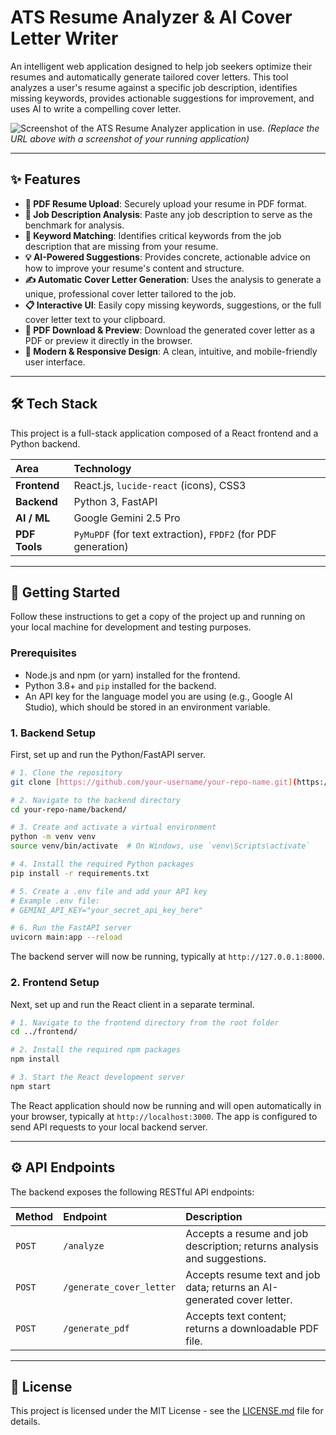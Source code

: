 # ATS Resume Analyzer & AI Cover Letter Writer

An intelligent web application designed to help job seekers optimize their resumes and automatically generate tailored cover letters. This tool analyzes a user's resume against a specific job description, identifies missing keywords, provides actionable suggestions for improvement, and uses AI to write a compelling cover letter.

![Screenshot of the ATS Resume Analyzer application in use.](https://i.imgur.com/your-screenshot-url.png)
*(Replace the URL above with a screenshot of your running application)*

---

## ✨ Features

-   **📄 PDF Resume Upload**: Securely upload your resume in PDF format.
-   **📝 Job Description Analysis**: Paste any job description to serve as the benchmark for analysis.
-   **🔑 Keyword Matching**: Identifies critical keywords from the job description that are missing from your resume.
-   **💡 AI-Powered Suggestions**: Provides concrete, actionable advice on how to improve your resume's content and structure.
-   **✍️ Automatic Cover Letter Generation**: Uses the analysis to generate a unique, professional cover letter tailored to the job.
-   **📋 Interactive UI**: Easily copy missing keywords, suggestions, or the full cover letter text to your clipboard.
-   **🚀 PDF Download & Preview**: Download the generated cover letter as a PDF or preview it directly in the browser.
-   **💅 Modern & Responsive Design**: A clean, intuitive, and mobile-friendly user interface.

---

## 🛠️ Tech Stack

This project is a full-stack application composed of a React frontend and a Python backend.

| Area      | Technology                                    |
| :-------- | :-------------------------------------------- |
| **Frontend** | React.js, `lucide-react` (icons), CSS3        |
| **Backend** | Python 3, FastAPI                             |
| **AI / ML** | Google Gemini 2.5 Pro                         |
| **PDF Tools** | `PyMuPDF` (for text extraction), `FPDF2` (for PDF generation) |

---

## 🚀 Getting Started

Follow these instructions to get a copy of the project up and running on your local machine for development and testing purposes.

### Prerequisites

-   Node.js and npm (or yarn) installed for the frontend.
-   Python 3.8+ and `pip` installed for the backend.
-   An API key for the language model you are using (e.g., Google AI Studio), which should be stored in an environment variable.

### 1. Backend Setup

First, set up and run the Python/FastAPI server.

```bash
# 1. Clone the repository
git clone [https://github.com/your-username/your-repo-name.git](https://github.com/your-username/your-repo-name.git)

# 2. Navigate to the backend directory
cd your-repo-name/backend/

# 3. Create and activate a virtual environment
python -m venv venv
source venv/bin/activate  # On Windows, use `venv\Scripts\activate`

# 4. Install the required Python packages
pip install -r requirements.txt

# 5. Create a .env file and add your API key
# Example .env file:
# GEMINI_API_KEY="your_secret_api_key_here"

# 6. Run the FastAPI server
uvicorn main:app --reload
```

The backend server will now be running, typically at `http://127.0.0.1:8000`.

### 2. Frontend Setup

Next, set up and run the React client in a separate terminal.

```bash
# 1. Navigate to the frontend directory from the root folder
cd ../frontend/

# 2. Install the required npm packages
npm install

# 3. Start the React development server
npm start
```

The React application should now be running and will open automatically in your browser, typically at `http://localhost:3000`. The app is configured to send API requests to your local backend server.

---

## ⚙️ API Endpoints

The backend exposes the following RESTful API endpoints:

| Method | Endpoint                  | Description                                                              |
| :----- | :------------------------ | :----------------------------------------------------------------------- |
| `POST` | `/analyze`                | Accepts a resume and job description; returns analysis and suggestions.  |
| `POST` | `/generate_cover_letter`  | Accepts resume text and job data; returns an AI-generated cover letter.  |
| `POST` | `/generate_pdf`           | Accepts text content; returns a downloadable PDF file.                   |

---

## 📄 License

This project is licensed under the MIT License - see the [LICENSE.md](LICENSE.md) file for details.
